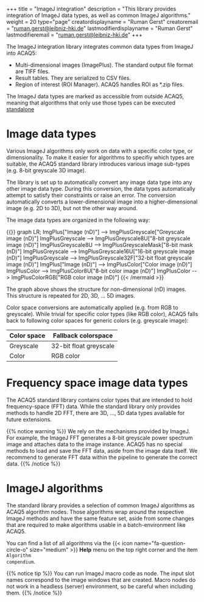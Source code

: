 +++
title = "ImageJ integration"
description = "This library provides integration of ImageJ data types, as well as common ImageJ algorithms."
weight = 20
type="page"
creatordisplayname = "Ruman Gerst"
creatoremail = "ruman.gerst@leibniz-hki.de"
lastmodifierdisplayname = "Ruman Gerst"
lastmodifieremail = "ruman.gerst@leibniz-hki.de"
+++

The ImageJ integration library integrates common data types from ImageJ into ACAQ5:

* Multi-dimensional images (ImagePlus). The standard output file format are TIFF files.
* Result tables. They are serialized to CSV files.
* Region of interest (ROI Manager). ACAQ5 handles ROI as \*.zip files.

The ImageJ data types are marked as accessible from outside ACAQ5, meaning that
algorithms that only use those types can be executed [standalone](/documentation/imagej-integration)

# Image data types

Various ImageJ algorithms only work on data with a specific color type, or dimensionality.
To make it easier for algorithms to specifiy which types are suitable, the ACAQ5 standard library
introduces various image sub-types (e.g. 8-bit greyscale 3D image).

The library is set up to automatically convert any image data type into any other image data type.
During this conversion, the data types automatically attempt to satisfy their constraints or
raise an error. The conversion automatically converts a lower-dimensional image into a higher-dimensional image
(e.g. 2D to 3D), but not the other way around.

The image data types are organized in the following way:

{{<mermaid align="left">}}
graph LR;
ImgPlus["Image (nD)"] --> ImgPlusGreyscale["Greyscale image (nD)"]
ImgPlusGreyscale --> ImgPlusGreyscale8U["8-bit greyscale image (nD)"]
ImgPlusGreyscale8U --> ImgPlusGreyscaleMask["8-bit mask (nD)"]
ImgPlusGreyscale --> ImgPlusGreyscale16U["16-bit greyscale image (nD)"]
ImgPlusGreyscale --> ImgPlusGreyscale32F["32-bit float greyscale image (nD)"]
ImgPlus["Image (nD)"] --> ImgPlusColor["Color image (nD)"]
ImgPlusColor --> ImgPlusColor8U["8-bit color image (nD)"]
ImgPlusColor --> ImgPlusColorRGB["RGB color image (nD)"]
{{< /mermaid >}}

The graph above shows the structure for non-dimensional (nD) images.
This structure is repeated for 2D, 3D, ... 5D images.

Color space conversions are automatically applied (e.g. from RGB to greyscale).
While trivial for specific color types (like RGB color), ACAQ5 falls back to following
color spaces for generic colors (e.g. greyscale image):

| Color space | Fallback colorspace    |
| ----------- | ---------------------- |
| Greyscale   | 32-bit float greyscale |
| Color       | RGB color              |

# Frequency space image data types

The ACAQ5 standard library contains color types that are intended to hold frequency-space (FFT) data.
While the standard library only provides methods to handle 2D FFT, there are 3D, ..., 5D data types
available for future extensions.

{{% notice warning %}}
We rely on the mechanisms provided by ImageJ. For example, the ImageJ FFT generates a 8-bit greyscale power spectrum image and
attaches data to the image instance. ACAQ5 has no special methods to load and save the FFT data, aside from the image data itself.
We recommend to generate FFT data within the pipeline to generate the correct data.
{{% /notice %}}

# ImageJ algorithms

The standard library provides a selection of common ImageJ algorithms as ACAQ5 algorithm nodes.
Those algorithms wrap around the respective ImageJ methods and have the same feature set, aside
from some changes that are required to make algorithms usable in a batch-environment like ACAQ5.

You can find a list of all algorithms via the {{< icon name="fa-question-circle-o" size="medium" >}} **Help** menu on the top right corner and the item <code>Algorithm compendium</code>.

{{% notice tip %}}
You can run ImageJ macro code as node. The input slot names correspond to the image windows that are created. Macro nodes do not work in a headless (server) environment, so be careful
when including them.
{{% /notice %}}
